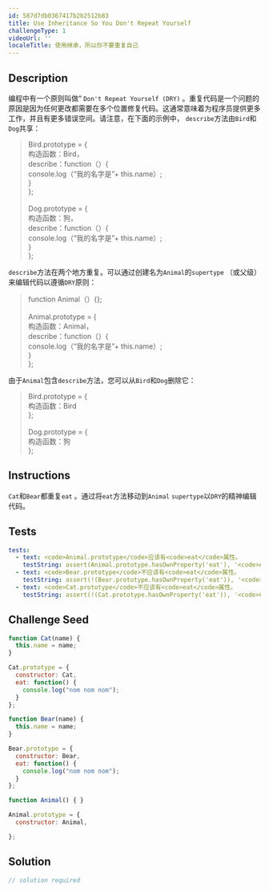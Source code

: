```yaml
---
id: 587d7db0367417b2b2512b83
title: Use Inheritance So You Don't Repeat Yourself
challengeType: 1
videoUrl: ''
localeTitle: 使用继承，所以你不要重复自己
---
```


## Description
<section id="description">编程中有一个原则叫做“ <code>Don&#39;t Repeat Yourself (DRY)</code> 。重复代码是一个问题的原因是因为任何更改都需要在多个位置修复代码。这通常意味着为程序员提供更多工作，并且有更多错误空间。请注意，在下面的示例中， <code>describe</code>方法由<code>Bird</code>和<code>Dog</code>共享： <blockquote> Bird.prototype = { <br>构造函数：Bird， <br> describe：function（）{ <br> console.log（“我的名字是”+ this.name）; <br> } <br> }; <br><br> Dog.prototype = { <br>构造函数：狗， <br> describe：function（）{ <br> console.log（“我的名字是”+ this.name）; <br> } <br> }; </blockquote> <code>describe</code>方法在两个地方重复。可以通过创建名为<code>Animal</code>的<code>supertype</code> （或父级）来编辑代码以遵循<code>DRY</code>原则： <blockquote> function Animal（）{}; <br><br> Animal.prototype = { <br>构造函数：Animal， <br> describe：function（）{ <br> console.log（“我的名字是”+ this.name）; <br> } <br> }; </blockquote>由于<code>Animal</code>包含<code>describe</code>方法，您可以从<code>Bird</code>和<code>Dog</code>删除它： <blockquote> Bird.prototype = { <br>构造函数：Bird <br> }; <br><br> Dog.prototype = { <br>构造函数：狗<br> }; </blockquote></section>

## Instructions
<section id="instructions"> <code>Cat</code>和<code>Bear</code>都重复<code>eat</code> 。通过将<code>eat</code>方法移动到<code>Animal</code> <code>supertype</code>以<code>DRY</code>的精神编辑代码。 </section>

## Tests
<section id='tests'>

```yml
tests:
  - text: <code>Animal.prototype</code>应该有<code>eat</code>属性。
    testString: assert(Animal.prototype.hasOwnProperty('eat'), '<code>Animal.prototype</code> should have the <code>eat</code> property.');
  - text: <code>Bear.prototype</code>不应该有<code>eat</code>属性。
    testString: assert(!(Bear.prototype.hasOwnProperty('eat')), '<code>Bear.prototype</code> should not have the <code>eat</code> property.');
  - text: <code>Cat.prototype</code>不应该有<code>eat</code>属性。
    testString: assert(!(Cat.prototype.hasOwnProperty('eat')), '<code>Cat.prototype</code> should not have the <code>eat</code> property.');

```

</section>

## Challenge Seed
<section id='challengeSeed'>

<div id='js-seed'>

```js
function Cat(name) {
  this.name = name;
}

Cat.prototype = {
  constructor: Cat,
  eat: function() {
    console.log("nom nom nom");
  }
};

function Bear(name) {
  this.name = name;
}

Bear.prototype = {
  constructor: Bear,
  eat: function() {
    console.log("nom nom nom");
  }
};

function Animal() { }

Animal.prototype = {
  constructor: Animal,

};

```

</div>



</section>

## Solution
<section id='solution'>

```js
// solution required
```
</section>
